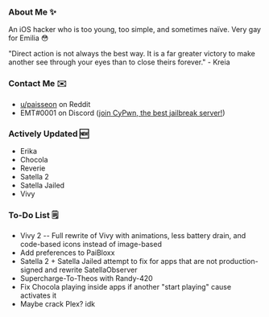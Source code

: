 ### About Me ✨
An iOS hacker who is too young, too simple, and sometimes naïve. Very gay for Emilia 😳

"Direct action is not always the best way. It is a far greater victory to make another see through your eyes than to close theirs forever." - Kreia

### Contact Me ✉️
- [u/paisseon](https://reddit.com/u/paisseon) on Reddit
- EMT#0001 on Discord ([join CyPwn, the best jailbreak server!](https://discord.gg/cZ2gBRZvwW))

### Actively Updated 🆕
- Erika
- Chocola
- Reverie
- Satella 2
- Satella Jailed
- Vivy

### To-Do List 🗒
- Vivy 2 -- Full rewrite of Vivy with animations, less battery drain, and code-based icons instead of image-based
- Add preferences to PaiBloxx
- Satella 2 + Satella Jailed attempt to fix for apps that are not production-signed and rewrite SatellaObserver
- Supercharge-To-Theos with Randy-420
- Fix Chocola playing inside apps if another "start playing" cause activates it
- Maybe crack Plex? idk
